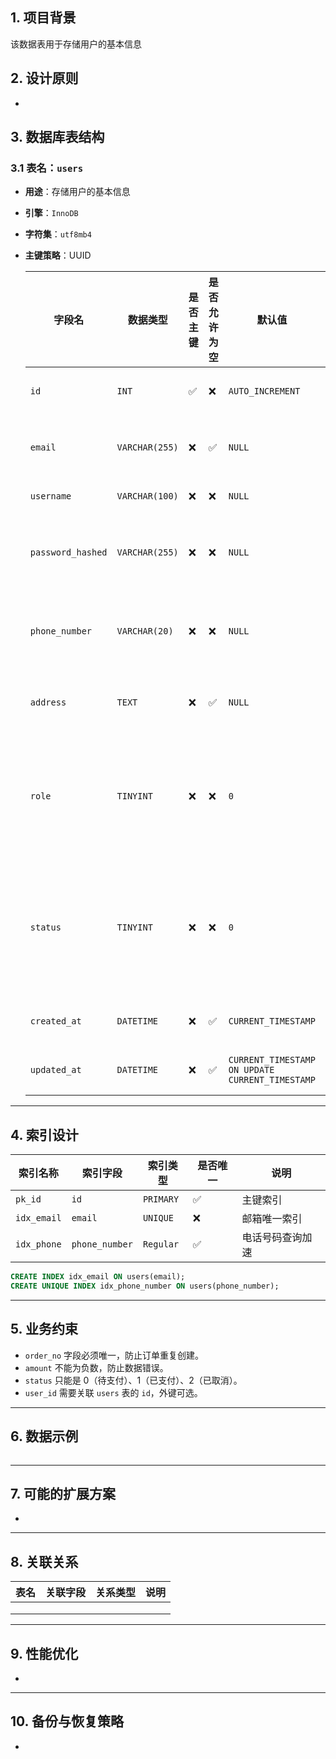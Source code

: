 ## **1. 项目背景**

该数据表用于存储用户的基本信息

## **2. 设计原则**

- 

## **3. 数据库表结构**

### **3.1 表名：`users`**

- **用途**：存储用户的基本信息

- **引擎**：`InnoDB` 

- **字符集**：`utf8mb4`

- **主键策略**：UUID

  | 字段名            | 数据类型       | 是否主键 | 是否允许为空 | 默认值                                          | 备注                                 |
  | ----------------- | -------------- | -------- | ------------ | ----------------------------------------------- | ------------------------------------ |
  | `id`              | `INT`          | ✅        | ❌            | `AUTO_INCREMENT`                                | 主键，自增                           |
  | `email`           | `VARCHAR(255)` | ❌        | ✅            | `NULL`                                          | 用户邮箱（可选）                     |
  | `username`        | `VARCHAR(100)` | ❌        | ❌            | `NULL`                                          | 用户名                               |
  | `password_hashed` | `VARCHAR(255)` | ❌        | ❌            | `NULL`                                          | 加密存储的用户密码                   |
  | `phone_number`    | `VARCHAR(20)`  | ❌        | ❌            | `NULL`                                          | 手机号码，唯一索引                   |
  | `address`         | `TEXT`         | ❌        | ✅            | `NULL`                                          | 用户地址（可选）                     |
  | `role`            | `TINYINT`      | ❌        | ❌            | `0`                                             | 用户角色（0-普通用户, 1-管理员）     |
  | `status`          | `TINYINT`      | ❌        | ❌            | `0`                                             | 账户状态（0-正常, 1-禁用, 2-待审核） |
  | `created_at`      | `DATETIME`     | ❌        | ✅            | `CURRENT_TIMESTAMP`                             | 账户创建时间                         |
  | `updated_at`      | `DATETIME`     | ❌        | ✅            | `CURRENT_TIMESTAMP ON UPDATE CURRENT_TIMESTAMP` | 账户更新时间                         |

------

## **4. 索引设计**

| **索引名称** | **索引字段**   | **索引类型** | **是否唯一** | **说明**         |
| ------------ | -------------- | ------------ | ------------ | ---------------- |
| `pk_id`      | `id`           | `PRIMARY`    | ✅            | 主键索引         |
| `idx_email`  | `email`        | `UNIQUE`     | ❌            | 邮箱唯一索引     |
| `idx_phone`  | `phone_number` | `Regular`    | ✅            | 电话号码查询加速 |

```sql
CREATE INDEX idx_email ON users(email);
CREATE UNIQUE INDEX idx_phone_number ON users(phone_number);
```

------

## **5. 业务约束**

- `order_no` 字段必须唯一，防止订单重复创建。
- `amount` 不能为负数，防止数据错误。
- `status` 只能是 0（待支付）、1（已支付）、2（已取消）。
- `user_id` 需要关联 `users` 表的 `id`，外键可选。

------

## **6. 数据示例**

```sql

```

------

## **7. 可能的扩展方案**

- 

------

## **8. 关联关系**

| **表名** | **关联字段** | **关系类型** | **说明** |
| -------- | ------------ | ------------ | -------- |
|          |              |              |          |
|          |              |              |          |
|          |              |              |          |

------

## **9. 性能优化**

- 

------

## **10. 备份与恢复策略**

- 